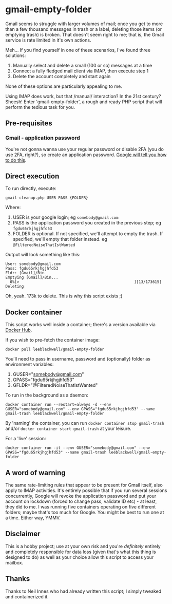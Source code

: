 # gmail-empty-folder

Gmail seems to struggle with larger volumes of mail; once you get to more than a few thousand messages in trash or a label, deleting those items (or emptying trash) is broken.
That doesn't seem right to me; that is, the Gmail service is rate limited in it's own actions.

Meh... If you find yourself in one of these scenarios, I've found three solutions:

1. Manually select and delete a small (100 or so) messages at a time
1. Connect a fully fledged mail client via IMAP, then execute step 1
1. Delete the account completely and start again

None of these options are particularly appealing to me.

Using IMAP does work, but that /manual/ interaction? In the 21st century? Sheesh!
Enter 'gmail-empty-folder', a rough and ready PHP script that will perform the tedious task for you.

## Pre-requisites

### Gmail - application password
You're not gonna wanna use your regular password or disable 2FA (you do use 2FA, right?), so create an application password.  [Google will tell you how to do this](https://support.google.com/accounts/answer/185833?hl=en).

## Direct execution

To run directly, execute:

```
gmail-cleanup.php USER PASS {FOLDER}
```

Where:
1. USER is your google login; eg `somebody@gmail.com`
1. PASS is the application password you created in the previous step; eg `fgdu65rkjhgjhfd53`
1. FOLDER is optional.  If not specified, we'll attempt to empty the trash.  If specified, we'll empty that folder instead. eg `@FilteredNoiseThatIstWanted`

Output will look something like this:
```
User: somebody@gmail.com
Pass: fgdu65rkjhgjhfd53
Fldr: [Gmail]/Bin
Emptying [Gmail]/Bin...
  0%[>                                                  ][13/173615] Deleting 
```

Oh, yeah.  173k to delete.  This is why this script exists ;)

## Docker container

This script works well inside a container; there's a version available via [Docker Hub](https://hub.docker.com/r/leeblackwell/gmail-empty-folder).

If you wish to pre-fetch the container image:
```
docker pull leeblackwell/gmail-empty-folder
```

You'll need to pass in username, password and (optionally) folder as environment variables:  
1. GUSER="somebody@gmail.com"
1. GPASS="fgdu65rkjhgjhfd53"
1. GFLDR="@FilteredNoiseThatIstWanted"


To run in the background as a daemon:

```
docker container run --restart=always -d --env GUSER="somebody@gmail.com" --env GPASS="fgdu65rkjhgjhfd53" --name gmail-trash leeblackwell/gmail-empty-folder
```

By 'naming' the container, you can run `docker container stop gmail-trash` and/or `docker container start gmail-trash` at your leisure.

For a 'live' session:

```
docker container run -it --env GUSER="somebody@gmail.com" --env GPASS="fgdu65rkjhgjhfd53" --name gmail-trash leeblackwell/gmail-empty-folder
```

## A word of warning

The same rate-limiting rules that appear to be present for Gmail itself, also apply to IMAP activities.  It's entirely possible that if you run several sessions concurrently, Google will revoke the application password and put your account on lockdown (forced to change pass, validate ID etc) - at least, they did to me.  I was running five containers operating on five different folders; maybe that's too much for Google.
You might be best to run one at a time. Either way, YMMV.

## Disclaimer

This is a hobby project; use at your own risk and you're *definitely* entirely and completely responsible for data loss (given that's what this thing is designed to do) as well as your choice allow this script to access your mailbox.

## Thanks

Thanks to Neil Innes who had already written this script; I simply tweaked and containerized it.